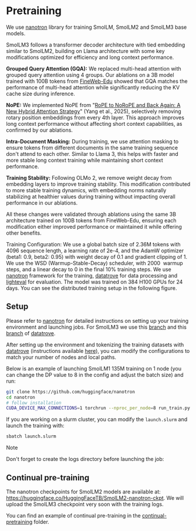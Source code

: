 # Pretraining
We use [nanotron](https://github.com/huggingface/nanotron/) library for training SmolLM, SmolLM2 and SmolLM3 base models.

SmolLM3 follows a transformer decoder architecture with tied embedding similar to SmolLM2, building on Llama architecture with some key modifications optimized for efficiency and long context performance.

**Grouped Query Attention (GQA):** We replaced multi-head attention with grouped query attention using 4 groups. Our ablations on a 3B model trained with 100B tokens from [FineWeb-Edu](https://huggingface.co/datasets/HuggingFaceFW/fineweb-edu) showed that GQA matches the performance of multi-head attention while significantly reducing the KV cache size during inference.

**NoPE:** We implemented NoPE from "[RoPE to NoRoPE and Back Again: A New Hybrid Attention Strategy](https://huggingface.co/papers/2501.18795)" (Yang et al., 2025), selectively removing rotary position embeddings from every 4th layer. This approach improves long context performance without affecting short context capabilities, as confirmed by our ablations.

**Intra-Document Masking:** During training, we use attention masking to ensure tokens from different documents in the same training sequence don't attend to each other. Similar to Llama 3, this helps with faster and more stable long context training while maintaining short context performance.

**Training Stability:** Following OLMo 2, we remove weight decay from embedding layers to improve training stability. This modification contributed to more stable training dynamics, with embedding norms naturally stabilizing at healthier values during training without impacting overall performance in our ablations.

All these changes were validated through ablations using the same 3B architecture trained on 100B tokens from FineWeb-Edu, ensuring each modification either improved performance or maintained it while offering other benefits.

Training Configuration: We use a global batch size of 2.36M tokens with 4096 sequence length, a learning rate of 2e-4, and the AdamW optimizer (beta1: 0.9, beta2: 0.95) with weight decay of 0.1 and gradient clipping of 1. We use the WSD (Warmup-Stable-Decay) scheduler, with 2000  warmup steps, and a linear decay to 0 in the final 10% training steps. We use [nanotron](https://github.com/huggingface/nanotron) framework for the training, [datatrove](https://github.com/huggingface/datatrove) for data processing and [lighteval](https://github.com/huggingface/lighteval) for evaluation. The model was trained on 384 H100 GPUs for 24 days. You can see the distributed training setup in the following figure.


## Setup

Please refer to [nanotron](https://github.com/huggingface/nanotron/) for detailed instructions on setting up your training environment and launching jobs. For SmolLM3 we use this [branch](https://github.com/huggingface/nanotron/tree/smollm3) and this [branch](https://github.com/huggingface/datatrove/tree/nouamane/avoid-s3) of [datatrove](https://github.com/huggingface/datatrove).

After setting up the environment and tokenizing the training datasets with [datatrove](https://github.com/huggingface/datatrove) (instructions available [here](https://github.com/huggingface/nanotron/blob/main/docs/nanoset.md#nanosets)), you can modify the configurations to match your number of nodes and local paths.

Below is an example of launching SmolLM1 135M training on 1 node (you can change the DP value to 8 in the config and adjust the batch size) and run:

```bash
git clone https://github.com/huggingface/nanotron
cd nanotron
# follow installation
CUDA_DEVICE_MAX_CONNECTIONS=1 torchrun --nproc_per_node=8 run_train.py --config-file smollm1/config_smollm1_135M.yaml
```

If you are working on a slurm cluster, you can modify the `launch.slurm` and launch the training with:

```bash
sbatch launch.slurm
```
> [!NOTE]
> Don't forget to create the logs directory before launching the job:

## Continual pre-training

The nanotron checkpoints for SmolLM2 models are available at: https://huggingface.co/HuggingFaceTB/SmolLM2-nanotron-ckpt. We will upload the SmolLM3 checkpoint very soon with the training logs.

You can find an example of continual pre-training in the [continual-pretraining](./continual-pretraining) folder.
